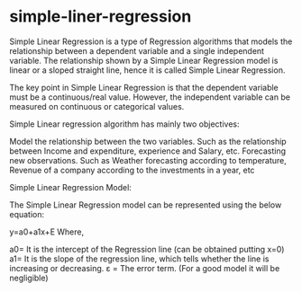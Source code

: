 # simple-liner-regression

Simple Linear Regression is a type of Regression algorithms that models the relationship between a dependent variable and a single independent variable. The relationship shown by a Simple Linear Regression model is linear or a sloped straight line, hence it is called Simple Linear Regression.

The key point in Simple Linear Regression is that the dependent variable must be a continuous/real value. However, the independent variable can be measured on continuous or categorical values.

Simple Linear regression algorithm has mainly two objectives:

Model the relationship between the two variables. Such as the relationship between Income and expenditure, experience and Salary, etc.
Forecasting new observations. Such as Weather forecasting according to temperature, Revenue of a company according to the investments in a year, etc

Simple Linear Regression Model:

The Simple Linear Regression model can be represented using the below equation:

y=a0+a1x+E
Where,

a0= It is the intercept of the Regression line (can be obtained putting x=0)
a1= It is the slope of the regression line, which tells whether the line is increasing or decreasing.
ε = The error term. (For a good model it will be negligible)




